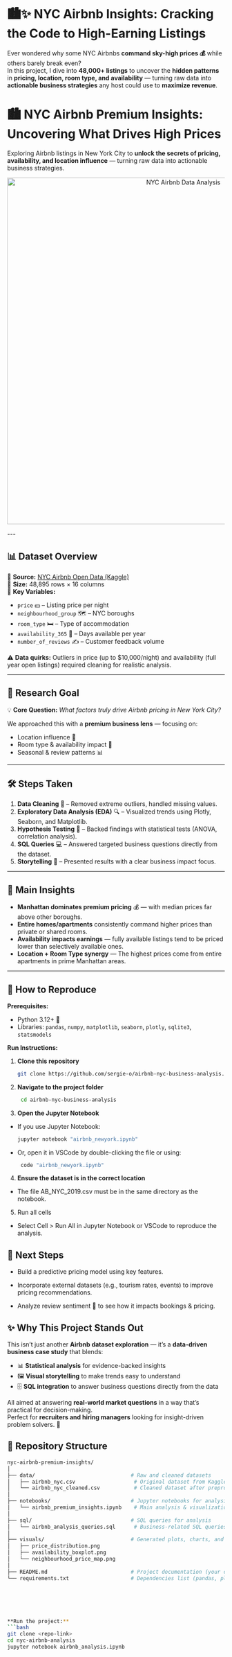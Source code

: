 # 🏙✨ **NYC Airbnb  Insights: Cracking the Code to High-Earning Listings**  

Ever wondered why some NYC Airbnbs **command sky-high prices 💰** while others barely break even?  
In this project, I dive into **48,000+ listings** to uncover the **hidden patterns** in **pricing, location, room type, and availability** — turning raw data into **actionable business strategies** any host could use to **maximize revenue**.  



# 🏙 NYC Airbnb Premium Insights: Uncovering What Drives High Prices  
Exploring Airbnb listings in New York City to **unlock the secrets of pricing, availability, and location influence** — turning raw data into actionable business strategies.  

<p align="center">
  <img src="project_cover.png" alt="NYC Airbnb Data Analysis" width="800"/>
</p>
---

## 📊 **Dataset Overview**
📌 **Source:** [NYC Airbnb Open Data (Kaggle)](https://www.kaggle.com/datasets/dgomonov/new-york-city-airbnb-open-data)  
📏 **Size:** 48,895 rows × 16 columns  
🔑 **Key Variables:**  
- `price` 💵 – Listing price per night  
- `neighbourhood_group` 🗺 – NYC boroughs  
- `room_type` 🛏 – Type of accommodation  
- `availability_365` 📅 – Days available per year  
- `number_of_reviews` ✍ – Customer feedback volume  

⚠ **Data quirks:** Outliers in price (up to $10,000/night) and availability (full year open listings) required cleaning for realistic analysis.

---

## 🎯 **Research Goal**
💡 **Core Question:** *What factors truly drive Airbnb pricing in New York City?*  

We approached this with a **premium business lens** — focusing on:  
- Location influence 🗽  
- Room type & availability impact 📅  
- Seasonal & review patterns 📊  

---

## 🛠 **Steps Taken**
1. **Data Cleaning** 🧹 – Removed extreme outliers, handled missing values.  
2. **Exploratory Data Analysis (EDA)** 🔍 – Visualized trends using Plotly, Seaborn, and Matplotlib.  
3. **Hypothesis Testing** 📐 – Backed findings with statistical tests (ANOVA, correlation analysis).  
4. **SQL Queries** 💻 – Answered targeted business questions directly from the dataset.  
5. **Storytelling** 📝 – Presented results with a clear business impact focus.  

---

## 🚀 **Main Insights**
- **Manhattan dominates premium pricing** 💰 — with median prices far above other boroughs.  
- **Entire homes/apartments** consistently command higher prices than private or shared rooms.  
- **Availability impacts earnings** — fully available listings tend to be priced lower than selectively available ones.  
- **Location + Room Type synergy** — The highest prices come from entire apartments in prime Manhattan areas.  

---

## 🔄 **How to Reproduce**
**Prerequisites:**  
- Python 3.12+ 🐍  
- Libraries: `pandas`, `numpy`, `matplotlib`, `seaborn`, `plotly`, `sqlite3`, `statsmodels` 

 **Run Instructions:**
1. **Clone this repository**
   ```bash
   git clone https://github.com/sergie-o/airbnb-nyc-business-analysis.git
2. **Navigate to the project folder**
   ```bash
    cd airbnb-nyc-business-analysis
3. **Open the Jupyter Notebook**
- If you use Jupyter Notebook:
   ```bash
   jupyter notebook "airbnb_newyork.ipynb"
- Or, open it in VSCode by double-clicking the file or using:
   ```bash
    code "airbnb_newyork.ipynb"
4. **Ensure the dataset is in the correct location**
- The file AB_NYC_2019.csv must be in the same directory as the notebook.
5. Run all cells
- Select Cell > Run All in Jupyter Notebook or VSCode to reproduce the analysis.
## :rocket: Next Steps
-  Build a predictive pricing model using key features.
  
-  Incorporate external datasets (e.g., tourism rates, events) to improve pricing recommendations.

-  Analyze review sentiment 📝 to see how it impacts bookings & pricing.


## ✨ Why This Project Stands Out  

This isn’t just another **Airbnb dataset exploration** — it’s a **data-driven business case study** that blends:  

- 📊 **Statistical analysis** for evidence-backed insights  
- 🖼 **Visual storytelling** to make trends easy to understand  
- 🗄 **SQL integration** to answer business questions directly from the data  

All aimed at answering **real-world market questions** in a way that’s practical for decision-making.  
Perfect for **recruiters and hiring managers** looking for insight-driven problem solvers. 🚀  

## 📁 Repository Structure  
```bash
nyc-airbnb-premium-insights/
│
├── data/                               # Raw and cleaned datasets
│   ├── airbnb_nyc.csv                   # Original dataset from Kaggle
│   └── airbnb_nyc_cleaned.csv           # Cleaned dataset after preprocessing
│
├── notebooks/                          # Jupyter notebooks for analysis
│   └── airbnb_premium_insights.ipynb    # Main analysis & visualizations
│
├── sql/                                # SQL queries for analysis
│   └── airbnb_analysis_queries.sql      # Business-related SQL queries
│
├── visuals/                            # Generated plots, charts, and maps
│   ├── price_distribution.png
│   ├── availability_boxplot.png
│   └── neighbourhood_price_map.png
│
├── README.md                           # Project documentation (your catchy version)
└── requirements.txt                    # Dependencies list (pandas, plotly, sqlite3, etc.)   ```






**Run the project:**  
```bash
git clone <repo-link>
cd nyc-airbnb-analysis
jupyter notebook airbnb_analysis.ipynb
